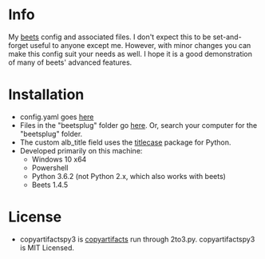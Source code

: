 # Info

My [beets](https://github.com/beetbox/beets) config and associated files. I don't expect this to be set-and-forget useful to anyone except me. However, with minor changes you can make this config suit your needs as well. I hope it is a good demonstration of many of beets' advanced features.

# Installation

* config.yaml goes [here](https://beets.readthedocs.io/en/latest/reference/config.html)
* Files in the "beetsplug" folder go [here](http://beets.readthedocs.io/en/v1.4.5/dev/plugins.html?highlight=plugins). Or, search your computer for the "beetsplug" folder.
* The custom alb_title field uses the [titlecase](https://pypi.python.org/pypi/titlecase) package for Python.
* Developed primarily on this machine:
  - Windows 10 x64
  - Powershell
  - Python 3.6.2 (not Python 2.x, which also works with beets)
  - Beets 1.4.5

# License

* copyartifactspy3 is [copyartifacts](https://github.com/sbarakat/beets-copyartifacts) run through 2to3.py. copyartifactspy3 is MIT Licensed.
